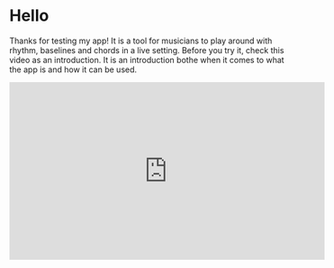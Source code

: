 # Hello
Thanks for testing my app! It is a tool for musicians to play around with rhythm, baselines and chords in a live setting.
Before you try it, check this video as an introduction. It is an introduction bothe when it comes to what the app is 
and how it can be used.

<iframe src="https://www.facebook.com/plugins/video.php?href=https%3A%2F%2Fwww.facebook.com%2Fli.mikael%2Fvideos%2F10157199038417339%2F&show_text=0&width=560" width="560" height="315" style="border:none;overflow:hidden" scrolling="no" frameborder="0" allowTransparency="true" allowFullScreen="true"></iframe>

